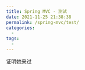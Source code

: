 ```yaml
---
title: Spring MVC - 测试
date: 2021-11-25 21:38:38
permalink: /spring-mvc/test/
categories:
  - 
tags: 
  - 
---
```


证明她来过